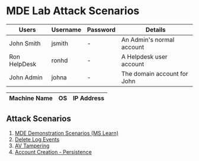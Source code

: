 # MDE Lab Attack Scenarios

| Users | Username | Password | Details |
| ----- | -------- | -------- | ------- |
| John Smith | jsmith | - | An Admin's normal account |
| Ron HelpDesk | ronhd | - | A Helpdesk user account |
| John Admin | johna | - | The domain account for John |

| Machine Name | OS | IP Address |
| ------------ | -- | ---------- |

## Attack Scenarios

1. [MDE Demonstration Scenarios (MS Learn)](https://learn.microsoft.com/en-us/defender-endpoint/defender-endpoint-demonstrations)
1. [Delete Log Events](Attacks/EventLog.md)
1. [AV Tampering](Attacks/AvTampering.md)
1. [Account Creation - Persistence](Attacks/AccountPersistence.md)